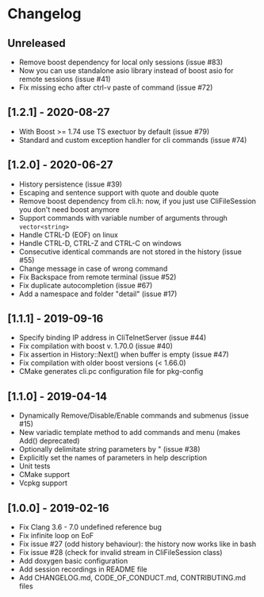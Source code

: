 # Changelog

## Unreleased

 - Remove boost dependency for local only sessions (issue #83)
 - Now you can use standalone asio library instead of boost asio for remote sessions (issue #41)
 - Fix missing echo after ctrl-v paste of command (issue #72)

## [1.2.1] - 2020-08-27

 - With Boost >= 1.74 use TS exectuor by default (issue #79)
 - Standard and custom exception handler for cli commands (issue #74)

## [1.2.0] - 2020-06-27

 - History persistence (issue #39)
 - Escaping and sentence support with quote and double quote
 - Remove boost dependency from cli.h: now, if you just use CliFileSession you don't need boost anymore
 - Support commands with variable number of arguments through `vector<string>`
 - Handle CTRL-D (EOF) on linux
 - Handle CTRL-D, CTRL-Z and CTRL-C on windows
 - Consecutive identical commands are not stored in the history (issue #55)
 - Change message in case of wrong command
 - Fix Backspace from remote terminal (issue #52)
 - Fix duplicate autocompletion (issue #67)
 - Add a namespace and folder "detail" (issue #17)
 
## [1.1.1] - 2019-09-16

 - Specify binding IP address in CliTelnetServer (issue #44)
 - Fix compilation with boost v. 1.70.0 (issue #40)
 - Fix assertion in History::Next() when buffer is empty (issue #47)
 - Fix compilation with older boost versions (< 1.66.0)
 - CMake generates cli.pc configuration file for pkg-config

## [1.1.0] - 2019-04-14

- Dynamically Remove/Disable/Enable commands and submenus (issue #15)
- New variadic template method to add commands and menu (makes Add() deprecated)
- Optionally delimitate string parameters by " (issue #38)
- Explicitly set the names of parameters in help description
- Unit tests
- CMake support
- Vcpkg support

## [1.0.0] - 2019-02-16

- Fix Clang 3.6 - 7.0 undefined reference bug
- Fix infinite loop on EoF
- Fix issue #27 (odd history behaviour): the history now works like in bash
- Fix issue #28 (check for invalid stream in CliFileSession class)
- Add doxygen basic configuration
- Add session recordings in README file
- Add CHANGELOG.md, CODE_OF_CONDUCT.md, CONTRIBUTING.md files
